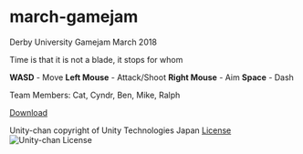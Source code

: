 # march-gamejam
Derby University Gamejam March 2018

Time is that it is not a blade, it stops for whom

**WASD** - Move
**Left Mouse** - Attack/Shoot
**Right Mouse** - Aim
**Space** - Dash

Team Members:
Cat, Cyndr, Ben, Mike, Ralph

[Download](https://monodokimes.itch.io/bladeoftime)

Unity-chan copyright of Unity Technologies Japan
[License](http://unity-chan.com/contents/license_en/)
![Unity-chan License](http://unity-chan.com/images/imageLicenseLogo.png)
